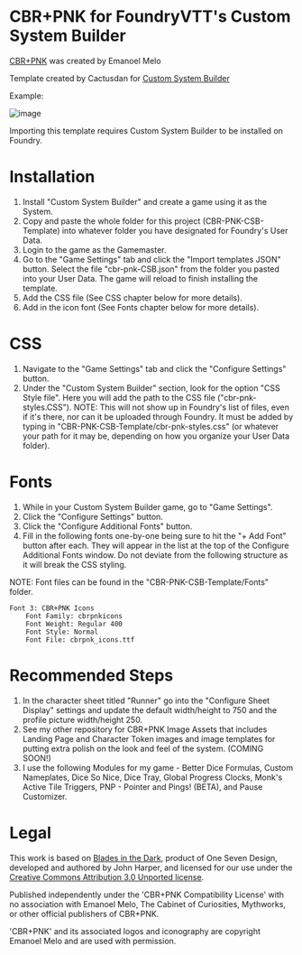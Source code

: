
# CBR+PNK for FoundryVTT's Custom System Builder

[CBR+PNK](https://emanoelmelo.itch.io/cbrpnk-core) was created by Emanoel Melo

Template created by Cactusdan for [Custom System Builder](https://gitlab.com/custom-system-builder/custom-system-builder)

Example:

![image](https://github.com/cactusdanny/CBR-PNK-CSB-Template/assets/62324343/ad4f1ca6-c427-4fe5-8a5e-2bb762e23577)

Importing this template requires Custom System Builder to be installed on Foundry.

# Installation

1. Install "Custom System Builder" and create a game using it as the System.
2. Copy and paste the whole folder for this project (CBR-PNK-CSB-Template) into whatever folder you have designated for Foundry's User Data.
3. Login to the game as the Gamemaster.
4. Go to the "Game Settings" tab and click the "Import templates JSON" button.  Select the file "cbr-pnk-CSB.json" from the folder you pasted into your User Data.  The game will reload to finish installing the template.
5. Add the CSS file (See CSS chapter below for more details).
6. Add in the icon font (See Fonts chapter below for more details).

# CSS

1. Navigate to the "Game Settings" tab and click the "Configure Settings" button.
2. Under the "Custom System Builder" section, look for the option "CSS Style file". Here you will add the path to the CSS file ("cbr-pnk-styles.CSS").
NOTE: This will not show up in Foundry's list of files, even if it's there, nor can it be uploaded through Foundry. It must be added by typing in "CBR-PNK-CSB-Template/cbr-pnk-styles.css" (or whatever your path for it may be, depending on how you organize your User Data folder).

# Fonts

1. While in your Custom System Builder game, go to "Game Settings".
2. Click the "Configure Settings" button.
3. Click the "Configure Additional Fonts" button.
4. Fill in the following fonts one-by-one being sure to hit the "+ Add Font" button after each. They will appear in the list at the top of the Configure Additional Fonts window.  Do not deviate from the following structure as it will break the CSS styling. 

NOTE: Font files can be found in the "CBR-PNK-CSB-Template/Fonts" folder.

	Font 3: CBR+PNK Icons
		Font Family: cbrpnkicons
		Font Weight: Regular 400
		Font Style: Normal
		Font File: cbrpnk_icons.ttf

# Recommended Steps

1. In the character sheet titled "Runner" go into the "Configure Sheet Display" settings and update the default width/height to 750 and the profile picture width/height 250.
2. See my other repository for CBR+PNK Image Assets that includes Landing Page and Character Token images and image templates for putting extra polish on the look and feel of the system. (COMING SOON!)
3. I use the following Modules for my game - Better Dice Formulas, Custom Nameplates, Dice So Nice, Dice Tray, Global Progress Clocks, Monk's Active Tile Triggers, PNP - Pointer and Pings! (BETA), and Pause Customizer.

# Legal
This work is based on [Blades in the Dark](http://www.bladesinthedark.com/), product of One Seven Design, developed and authored by John Harper, and licensed for our use under the [Creative Commons Attribution 3.0 Unported license](http://creativecommons.org/licenses/by/3.0/).

Published independently under the 'CBR+PNK Compatibility License' with no association with Emanoel Melo, The Cabinet of Curiosities, Mythworks, or other official publishers of CBR+PNK.

'CBR+PNK' and its associated logos and iconography are copyright Emanoel Melo and are used with permission.